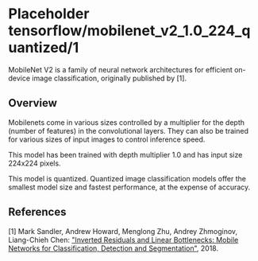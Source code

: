 # Placeholder tensorflow/mobilenet_v2_1.0_224_quantized/1

MobileNet V2 is a family of neural network architectures for efficient on-device
image classification, originally published by [1].

<!-- module-type: image-classification -->

## Overview

Mobilenets come in various sizes controlled by a multiplier for the depth
(number of features) in the convolutional layers. They can also be trained for
various sizes of input images to control inference speed.

This model has been trained with depth multiplier 1.0 and has
input size 224x224 pixels.

This model is quantized. Quantized image classification models offer the
smallest model size and fastest performance, at the expense of accuracy.

## References

[1] Mark Sandler, Andrew Howard, Menglong Zhu, Andrey Zhmoginov,
Liang-Chieh Chen: ["Inverted Residuals and Linear Bottlenecks: Mobile Networks for Classification, Detection and Segmentation"](https://arxiv.org/abs/1801.04381), 2018.
